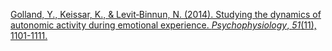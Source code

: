 
[Golland, Y., Keissar, K., & Levit‐Binnun, N. (2014). Studying the dynamics of autonomic activity during emotional experience. _Psychophysiology_, _51_(11), 1101-1111.](https://onlinelibrary.wiley.com/doi/pdfdirect/10.1111/psyp.12261?casa_token=fGH86ybl-DwAAAAA:KqzSH91VKFBxJVfbu6zQ1NC-0CTB9i794e4nvSwnblIAjIhWf83PxrAdFHxx142MMXExYHfg_dE_jE0)
